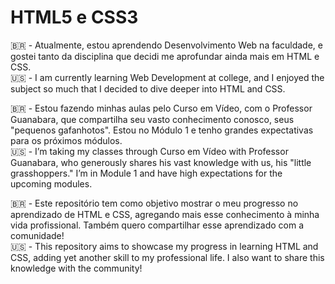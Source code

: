 # HTML5 e CSS3

 🇧🇷 - Atualmente, estou aprendendo Desenvolvimento Web na faculdade, e gostei tanto da disciplina que decidi me aprofundar ainda mais em HTML e CSS.  
 🇺🇸 - I am currently learning Web Development at college, and I enjoyed the subject so much that I decided to dive deeper into HTML and CSS.

 🇧🇷 - Estou fazendo minhas aulas pelo Curso em Vídeo, com o Professor Guanabara, que compartilha seu vasto conhecimento conosco, seus "pequenos gafanhotos". Estou no Módulo 1 e tenho grandes expectativas para os próximos módulos.  
 🇺🇸 - I’m taking my classes through Curso em Vídeo with Professor Guanabara, who generously shares his vast knowledge with us, his "little grasshoppers." I’m in Module 1 and have high expectations for the upcoming modules.

 🇧🇷 - Este repositório tem como objetivo mostrar o meu progresso no aprendizado de HTML e CSS, agregando mais esse conhecimento à minha vida profissional. Também quero compartilhar esse aprendizado com a comunidade!  
 🇺🇸 - This repository aims to showcase my progress in learning HTML and CSS, adding yet another skill to my professional life. I also want to share this knowledge with the community!
